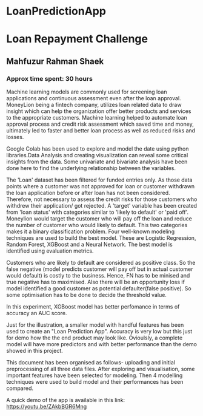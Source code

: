 # LoanPredictionApp
# Loan Repayment Challenge
## Mahfuzur Rahman Shaek
### Approx time spent: 30 hours

Machine learning models are commonly used for screening loan applications and continuous assessment even after the loan approval. MoneyLion being a fintech company, utilizes loan related data to draw insight which can help the organization offer better products and services to the appropriate customers. Machine learning helped to automate loan approval process and credit risk assessment which saved time and money, ultimately led to faster and better loan process as well as reduced risks and losses.

Google Colab has been used to explore and model the date using python libraries.Data Analysis and creating visualization can reveal some critical insights from the data. Some univariate and bivariate analysis have been done here to find the underlying relationship between the variables.

The 'Loan' dataset has been filtered for funded entries only. As those data points where a customer was not approved for loan or customer withdrawn the loan application before or after loan has not been considered. Therefore, not necessary to assess the credit risks for those customers who withdrew their application/ got rejected. A 'target' variable has been created from 'loan status' with categories similar to 'likely to default' or 'paid off'. Moneylion would target the customer who will pay off the loan and reduce the number of customer who would likely to default. This two categories makes it a binary classification problem. Four well-known modeling techniques are used to build the best model. These are Logistic Regression, Random Forest, XGBoost and a Neural Network. The best model is identified using evaluation metrics.

Customers who are likely to default are considered as positive class. So the false negative (model predicts customer will pay off but in actual customer would default) is costly to the business. Hence, FN has to be minised and true negative has to maximised. Also there will be an opportunity loss if model identified a good customer as potential defaulter(false positive). So some optimisation has to be done to decide the threshold value.

In this experiment, XGBoost model has better perfomance in terms of accuracy an AUC score.

Just for the illustration, a smaller model with handful features has been used to create an "Loan Prediction App". Accuracy is very low but this just for demo how the the end product may look like. Ovioulsly, a complete model will have more predictors and with better performance than the demo showed in this project.

This document has been organised as follows- uploading and initial preprocessing of all three data files. After exploring and visualisation, some important features have been selected for modeling. Then 4 modelling techniques were used to build model and their performances has been compared.


A quick demo of the app is available in this link: https://youtu.be/ZAkbBGR6Mng
